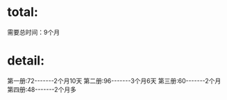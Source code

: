 
# total:
需要总时间：9个月

# detail:
第一册:72-------2个月10天
第二册:96-------3个月6天
第三册:60-------2个月
第四册:48-------2个月多

